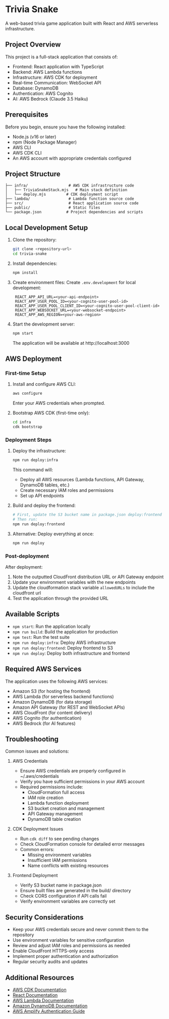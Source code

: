 # Trivia Snake

A web-based trivia game application built with React and AWS serverless infrastructure.

## Project Overview

This project is a full-stack application that consists of:
- Frontend: React application with TypeScript
- Backend: AWS Lambda functions
- Infrastructure: AWS CDK for deployment
- Real-time Communication: WebSocket API
- Database: DynamoDB
- Authentication: AWS Cognito
- AI: AWS Bedrock (Claude 3.5 Haiku)

## Prerequisites

Before you begin, ensure you have the following installed:
- Node.js (v16 or later)
- npm (Node Package Manager)
- AWS CLI
- AWS CDK CLI
- An AWS account with appropriate credentials configured

## Project Structure

```
├── infra/                  # AWS CDK infrastructure code
│   ├── TriviaSnakeStack.mjs   # Main stack definition
│   └── deploy.mjs         # CDK deployment script
├── lambda/                 # Lambda function source code
├── src/                    # React application source code
├── public/                 # Static files
└── package.json           # Project dependencies and scripts
```

## Local Development Setup

1. Clone the repository:
   ```bash
   git clone <repository-url>
   cd trivia-snake
   ```

2. Install dependencies:
   ```bash
   npm install
   ```

3. Create environment files:
   Create `.env.development` for local development:
   ```
    REACT_APP_API_URL=<your-api-endpoint>
    REACT_APP_USER_POOL_ID=<your-cognito-user-pool-id>
    REACT_APP_USER_POOL_CLIENT_ID=<your-cognito-user-pool-client-id>
    REACT_APP_WEBSOCKET_URL=<your-websocket-endpoint>
    REACT_APP_AWS_REGION=<your-aws-region>
   ```

4. Start the development server:
   ```bash
   npm start
   ```
   The application will be available at http://localhost:3000

## AWS Deployment

### First-time Setup

1. Install and configure AWS CLI:
   ```bash
   aws configure
   ```
   Enter your AWS credentials when prompted.

2. Bootstrap AWS CDK (first-time only):
   ```bash
   cd infra
   cdk bootstrap
   ```

### Deployment Steps

1. Deploy the infrastructure:
   ```bash
   npm run deploy:infra
   ```
   This command will:
   - Deploy all AWS resources (Lambda functions, API Gateway, DynamoDB tables, etc.)
   - Create necessary IAM roles and permissions
   - Set up API endpoints

2. Build and deploy the frontend:
   ```bash
   # First, update the S3 bucket name in package.json deploy:frontend script
   # Then run:
   npm run deploy:frontend
   ```

3. Alternative: Deploy everything at once:
   ```bash
   npm run deploy
   ```

### Post-deployment

After deployment:
1. Note the outputted CloudFront distribution URL or API Gateway endpoint
2. Update your environment variables with the new endpoints
3. Update the cloudformation stack variable `allowedURLs` to include the cloudfront url
3. Test the application through the provided URL

## Available Scripts

- `npm start`: Run the application locally
- `npm run build`: Build the application for production
- `npm test`: Run the test suite
- `npm run deploy:infra`: Deploy AWS infrastructure
- `npm run deploy:frontend`: Deploy frontend to S3
- `npm run deploy`: Deploy both infrastructure and frontend

## Required AWS Services

The application uses the following AWS services:
- Amazon S3 (for hosting the frontend)
- AWS Lambda (for serverless backend functions)
- Amazon DynamoDB (for data storage)
- Amazon API Gateway (for REST and WebSocket APIs)
- AWS CloudFront (for content delivery)
- AWS Cognito (for authentication)
- AWS Bedrock (for AI features)

## Troubleshooting

Common issues and solutions:

1. AWS Credentials
   - Ensure AWS credentials are properly configured in ~/.aws/credentials
   - Verify you have sufficient permissions in your AWS account
   - Required permissions include:
     * CloudFormation full access
     * IAM role creation
     * Lambda function deployment
     * S3 bucket creation and management
     * API Gateway management
     * DynamoDB table creation

2. CDK Deployment Issues
   - Run `cdk diff` to see pending changes
   - Check CloudFormation console for detailed error messages
   - Common errors:
     * Missing environment variables
     * Insufficient IAM permissions
     * Name conflicts with existing resources

3. Frontend Deployment
   - Verify S3 bucket name in package.json
   - Ensure built files are generated in the build/ directory
   - Check CORS configuration if API calls fail
   - Verify environment variables are correctly set

## Security Considerations

- Keep your AWS credentials secure and never commit them to the repository
- Use environment variables for sensitive configuration
- Review and adjust IAM roles and permissions as needed
- Enable CloudFront HTTPS-only access
- Implement proper authentication and authorization
- Regular security audits and updates

## Additional Resources

- [AWS CDK Documentation](https://docs.aws.amazon.com/cdk/)
- [React Documentation](https://reactjs.org/)
- [AWS Lambda Documentation](https://docs.aws.amazon.com/lambda/)
- [Amazon DynamoDB Documentation](https://docs.aws.amazon.com/dynamodb/)
- [AWS Amplify Authentication Guide](https://docs.amplify.aws/)